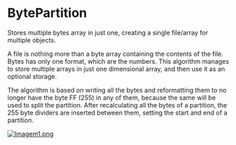 # BytePartition
Stores multiple bytes array in just one, creating a single file/array for multiple objects.

A file is nothing more than a byte array containing the contents of the file. Bytes has only one format, which are the numbers. This algorithm manages to store multiple arrays in just one dimensional array, and then use it as an optional storage.

The algorithm is based on writing all the bytes and reformatting them to no longer have the byte FF (255) in any of them, because the same will be used to split the partition. After recalculating all the bytes of a partition,
the 255 byte dividers are inserted between them, setting the start and end of a partition.

[![Imagem1.png](https://s17.postimg.org/z7i3j95of/Imagem1.png)](https://postimg.org/image/sh1m9tiij/)
